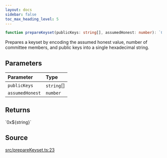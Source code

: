 ```yaml
---
layout: docs
sidebar: false
toc_max_heading_level: 5
---
```


```ts
function prepareKeyset(publicKeys: string[], assumedHonest: number): `0x${string}`
```

Prepares a keyset by encoding the assumed honest value, number of committee
members, and public keys into a single hexadecimal string.

## Parameters

| Parameter | Type |
| :------ | :------ |
| `publicKeys` | `string`[] |
| `assumedHonest` | `number` |

## Returns

\`0x$\{string\}\`

## Source

[src/prepareKeyset.ts:23](https://github.com/OffchainLabs/arbitrum-orbit-sdk/blob/9d5595a042e42f7d6b9af10a84816c98ea30f330/src/prepareKeyset.ts#L23)
